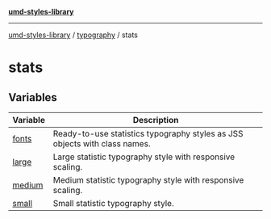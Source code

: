 [**umd-styles-library**](../../../README.md)

***

[umd-styles-library](../../../modules.md) / [typography](../../README.md) / stats

# stats

## Variables

| Variable | Description |
| ------ | ------ |
| [fonts](variables/fonts.md) | Ready-to-use statistics typography styles as JSS objects with class names. |
| [large](variables/large.md) | Large statistic typography style with responsive scaling. |
| [medium](variables/medium.md) | Medium statistic typography style with responsive scaling. |
| [small](variables/small.md) | Small statistic typography style. |

